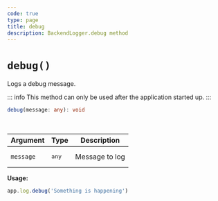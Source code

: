 ```yaml
---
code: true
type: page
title: debug
description: BackendLogger.debug method
---
```


# `debug()`

Logs a debug message.

::: info
This method can only be used after the application started up.
:::

```ts
debug(message: any): void
```

<br/>

| Argument  | Type           | Description    |
|-----------|----------------|----------------|
| `message` | <pre>any</pre> | Message to log |

**Usage:**

```js
app.log.debug('Something is happening')
```
